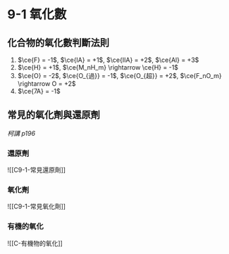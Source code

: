 # 9-1 氧化數
## 化合物的氧化數判斷法則
1. $\ce{F} = -1$, $\ce{IA} = +1$, $\ce{IIA} = +2$, $\ce{Al} = +3$
2. $\ce{H} = +1$, $\ce{M_nH_m} \rightarrow \ce{H} = -1$
3. $\ce{O} = -2$, $\ce{O_{過}} = -1$, $\ce{O_{超}} = +2$, $\ce{F_nO_m} \rightarrow O = +2$
4. $\ce{7A} = -1$

## 常見的氧化劑與還原劑
*柯講 p196*
### 還原劑
![[C9-1-常見還原劑]]
### 氧化劑
![[C9-1-常見氧化劑]]
### 有機的氧化
![[C-有機物的氧化]]